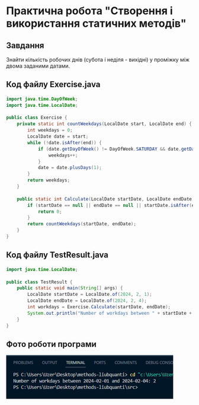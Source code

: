 # Практична робота "Створення і використання статичних методів"

## Завдання

Знайти кількість робочих днів (субота і неділя - вихідні) у проміжку між двома заданими датами.

## Код файлу Exercise.java

```java
import java.time.DayOfWeek;
import java.time.LocalDate;

public class Exercise {
    private static int countWeekdays(LocalDate start, LocalDate end) {
        int weekdays = 0;
        LocalDate date = start;
        while (!date.isAfter(end)) {
            if (date.getDayOfWeek() != DayOfWeek.SATURDAY && date.getDayOfWeek() != DayOfWeek.SUNDAY) {
                weekdays++;
            }
            date = date.plusDays(1);
        }
        return weekdays;
    }

    public static int Calculate(LocalDate startDate, LocalDate endDate) {
        if (startDate == null || endDate == null || startDate.isAfter(endDate)) {
            return 0;
        }
        return countWeekdays(startDate, endDate);
    }
}

```

## Код файлу TestResult.java

```java
import java.time.LocalDate;

public class TestResult {
    public static void main(String[] args) {
        LocalDate startDate = LocalDate.of(2024, 2, 1);
        LocalDate endDate = LocalDate.of(2024, 2, 4);
        int workdays = Exercise.Calculate(startDate, endDate);
        System.out.println("Number of workdays between " + startDate + " and " + endDate + ": " + workdays);
    }
}

```

## Фото роботи програми

![1707982505854](image/README/1707982505854.png)
